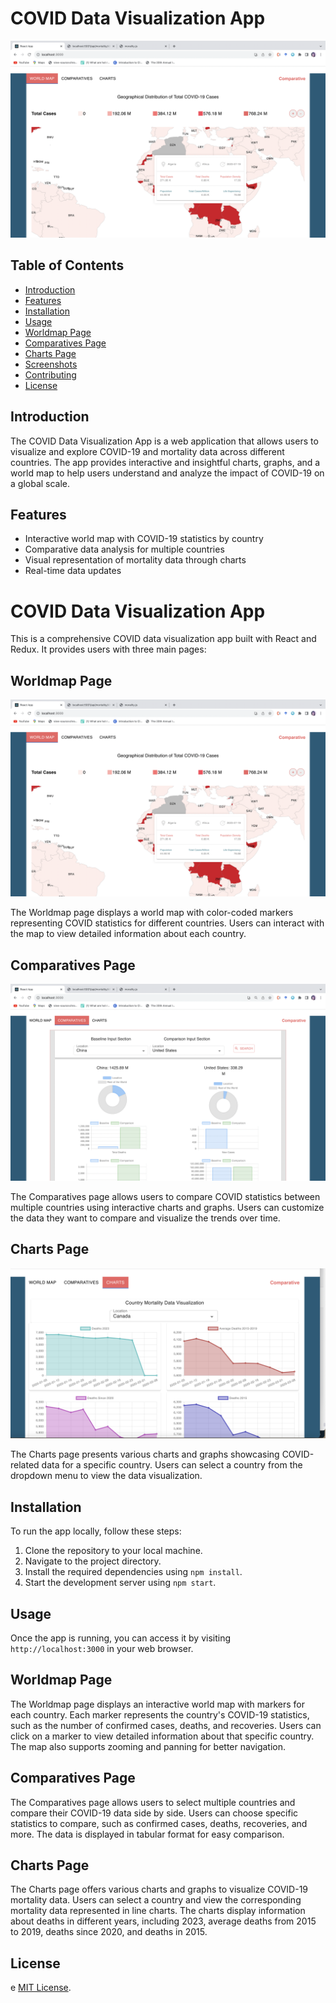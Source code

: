 # COVID Data Visualization App

![App Screenshot](/screenshots/worldmap_screenshot.png)

## Table of Contents
- [Introduction](#introduction)
- [Features](#features)
- [Installation](#installation)
- [Usage](#usage)
- [Worldmap Page](#worldmap-page)
- [Comparatives Page](#comparatives-page)
- [Charts Page](#charts-page)
- [Screenshots](#screenshots)
- [Contributing](#contributing)
- [License](#license)

## Introduction

The COVID Data Visualization App is a web application that allows users to visualize and explore COVID-19 and mortality data across different countries. The app provides interactive and insightful charts, graphs, and a world map to help users understand and analyze the impact of COVID-19 on a global scale.

## Features

- Interactive world map with COVID-19 statistics by country
- Comparative data analysis for multiple countries
- Visual representation of mortality data through charts
- Real-time data updates


# COVID Data Visualization App

This is a comprehensive COVID data visualization app built with React and Redux. It provides users with three main pages:

## Worldmap Page

![Worldmap Page](./screenshots/worldmap_screenshot.png)

The Worldmap page displays a world map with color-coded markers representing COVID statistics for different countries. Users can interact with the map to view detailed information about each country.

## Comparatives Page

![Comparatives Page](./screenshots/comparatives_screenshot.png)

The Comparatives page allows users to compare COVID statistics between multiple countries using interactive charts and graphs. Users can customize the data they want to compare and visualize the trends over time.

## Charts Page

![Charts Page](./screenshots/charts_screenshot.png)

The Charts page presents various charts and graphs showcasing COVID-related data for a specific country. Users can select a country from the dropdown menu to view the data visualization.


## Installation

To run the app locally, follow these steps:

1. Clone the repository to your local machine.
2. Navigate to the project directory.
3. Install the required dependencies using `npm install`.
4. Start the development server using `npm start`.

## Usage

Once the app is running, you can access it by visiting `http://localhost:3000` in your web browser.

## Worldmap Page


The Worldmap page displays an interactive world map with markers for each country. Each marker represents the country's COVID-19 statistics, such as the number of confirmed cases, deaths, and recoveries. Users can click on a marker to view detailed information about that specific country. The map also supports zooming and panning for better navigation.

## Comparatives Page


The Comparatives page allows users to select multiple countries and compare their COVID-19 data side by side. Users can choose specific statistics to compare, such as confirmed cases, deaths, recoveries, and more. The data is displayed in tabular format for easy comparison.

## Charts Page


The Charts page offers various charts and graphs to visualize COVID-19 mortality data. Users can select a country and view the corresponding mortality data represented in line charts. The charts display information about deaths in different years, including 2023, average deaths from 2015 to 2019, deaths since 2020, and deaths in 2015.


## License

e [MIT License](LICENSE). 

